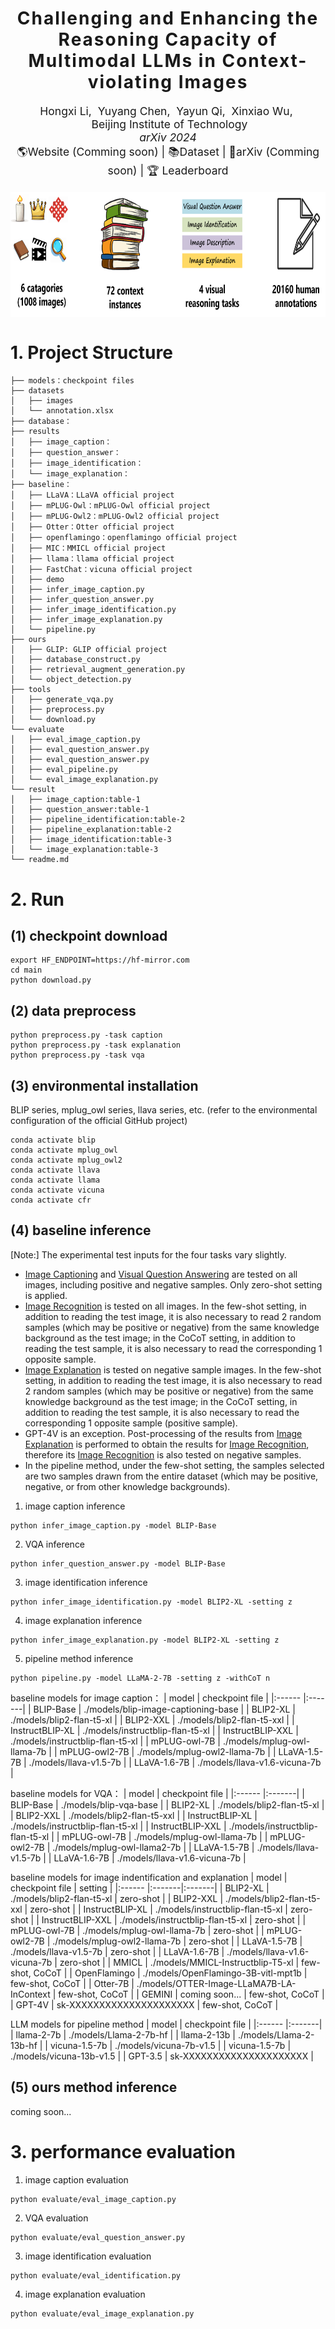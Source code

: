 <h1 align='center' style="text-align:center; font-weight:bold; font-size:2.0em;letter-spacing:2.0px;">
  Challenging and Enhancing the Reasoning Capacity of Multimodal LLMs in Context-violating Images
</h1>      
<p align='center' style="text-align:center;font-size:1.25em;">
    <a href="https://wuxinxiao.github.io/" target="_blank" style="text-decoration: none;">Hongxi&nbsp;Li</a>,&nbsp;
    <a href="https://wuxinxiao.github.io/" target="_blank" style="text-decoration: none;">Yuyang&nbsp;Chen</a>,&nbsp;
    <a href="https://wuxinxiao.github.io/" target="_blank" style="text-decoration: none;">Yayun&nbsp;Qi</a>,&nbsp;
    <a href="https://wuxinxiao.github.io/" target="_blank" style="text-decoration: none;">Xinxiao&nbsp;Wu</a>,&nbsp;<br/>
&nbsp;Beijing Institute of Technology<br/>
<em>arXiv 2024</em><br/>
<a href="https://wuxinxiao.github.io/" title="Website" target="_blank" rel="nofollow" style="text-decoration: none;">🌎Website (Comming soon)</a> |
<a href="https://huggingface.co/datasets/ToughStone/ContextualBench" title="Dataset" target="_blank" rel="nofollow" style="text-decoration: none;">📚Dataset</a> |
<a href="https://wuxinxiao.github.io/" title="arXiv" target="_blank" rel="nofollow" style="text-decoration: none;">📄arXiv  (Comming soon)</a> |
<a href="https://huggingface.co/spaces/ToughStone/ContextualBench_Leaderboard" title="Leaderboard" target="_blank" rel="nofollow" style="text-decoration: none;">🏆 Leaderboard</a>
</p>

<p align='center'>
<img src="ours/description.png" alt="dataset description" align='center' width="850" height="200">
</p>

# 1. Project Structure
<!-- ```
├── models：模型文件
├── datasets：数据集文件
│   ├── images：图像
│   └── annotation.xlsx：标注
├── database：知识库文件
├── results：推理结果文件
│   ├── image_caption：图像描述结果
│   ├── question_answer：视觉问答结果
│   ├── image_identification：图像识别结果
│   └── image_explanation：图像解释结果
├── baseline：基线程序
│   ├── LLaVA：LLaVA官方代码
│   ├── mPLUG-Owl：mPLUG-Owl官方代码
│   ├── mPLUG-Owl2：mPLUG-Owl2官方代码
│   ├── Otter：Otter官方代码
│   ├── openflamingo：openflamingo官方代码
│   ├── MIC：MMICL官方代码
│   ├── llama：llama官方代码
│   ├── FastChat：vicuna官方代码
│   ├── demo：演示推理代码
│   ├── infer_image_caption.py：图像描述推理程序
│   ├── infer_question_answer.py：视觉问答推理程序
│   ├── infer_image_identification.py：图像识别推理程序
│   ├── infer_image_explanation.py：图像解释推理程序
│   └── pipeline.py：流水线方法推理程序
├── ours：方法程序
│   ├── database_construct.py：知识库构建程序
│   ├── retrieval_augment_generation.py：检索增强生成程序
│   └── object_detection.py：目标检测程序
├── tools：工具程序
│   ├── generate_vqa.py：vqa数据生成程序
│   ├── preprocess.py：数据预处理程序
│   └── download.py：模型下载程序
└── evaluate：评估程序
│   ├── eval_image_caption.py：图像描述评估程序
│   ├── eval_question_answer.py：视觉问答评程序
│   └── eval_image_explanation.py：图像解释评估程序
└── result：预测结果
│   ├── image_caption：图像描述结果，对应论文表1
│   ├── question_answer：视觉问答结果，对应论文表1
│   ├── pipeline_identification：图像识别结果（流水线），对应论文表2
│   ├── pipeline_explanation：图像解释结果（流水线），对应论文表2
│   ├── image_identification：图像识别结果（端到端），对应论文表3
│   └── image_explanation：图像解释结果（端到端），对应论文表3
└── readme.md：说明文件
``` -->


```
├── models：checkpoint files
├── datasets
│   ├── images
│   └── annotation.xlsx
├── database：
├── results
│   ├── image_caption：
│   ├── question_answer：
│   ├── image_identification：
│   └── image_explanation：
├── baseline：
│   ├── LLaVA：LLaVA official project
│   ├── mPLUG-Owl：mPLUG-Owl official project
│   ├── mPLUG-Owl2：mPLUG-Owl2 official project
│   ├── Otter：Otter official project
│   ├── openflamingo：openflamingo official project
│   ├── MIC：MMICL official project
│   ├── llama：llama official project
│   ├── FastChat：vicuna official project
│   ├── demo
│   ├── infer_image_caption.py
│   ├── infer_question_answer.py
│   ├── infer_image_identification.py
│   ├── infer_image_explanation.py
│   └── pipeline.py
├── ours
│   ├── GLIP: GLIP official project 
│   ├── database_construct.py
│   ├── retrieval_augment_generation.py
│   └── object_detection.py
├── tools
│   ├── generate_vqa.py
│   ├── preprocess.py
│   └── download.py
└── evaluate
│   ├── eval_image_caption.py
│   ├── eval_question_answer.py
│   ├── eval_question_answer.py
│   ├── eval_pipeline.py
│   └── eval_image_explanation.py
└── result
│   ├── image_caption:table-1
│   ├── question_answer:table-1
│   ├── pipeline_identification:table-2
│   ├── pipeline_explanation:table-2
│   ├── image_identification:table-3
│   └── image_explanation:table-3
└── readme.md
```

# 2. Run

## (1) checkpoint download
```shell
export HF_ENDPOINT=https://hf-mirror.com
cd main
python download.py
```

## (2) data preprocess
```shell
python preprocess.py -task caption
python preprocess.py -task explanation
python preprocess.py -task vqa
```

## (3) environmental installation
BLIP series, mplug_owl series, llava series, etc. (refer to the environmental configuration of the official GitHub project)

```shell
conda activate blip
conda activate mplug_owl
conda activate mplug_owl2
conda activate llava
conda activate llama
conda activate vicuna
conda activate cfr
```

## (4) baseline inference

[Note:] The experimental test inputs for the four tasks vary slightly.

- <u>Image Captioning</u> and <u>Visual Question Answering</u> are tested on all images, including positive and negative samples. Only zero-shot setting is applied.
- <u>Image Recognition</u> is tested on all images. In the few-shot setting, in addition to reading the test image, it is also necessary to read 2 random samples (which may be positive or negative) from the same knowledge background as the test image; in the CoCoT setting, in addition to reading the test sample, it is also necessary to read the corresponding 1 opposite sample.
- <u>Image Explanation</u> is tested on negative sample images. In the few-shot setting, in addition to reading the test image, it is also necessary to read 2 random samples (which may be positive or negative) from the same knowledge background as the test image; in the CoCoT setting, in addition to reading the test sample, it is also necessary to read the corresponding 1 opposite sample (positive sample).
- GPT-4V is an exception. Post-processing of the results from <u>Image Explanation</u> is performed to obtain the results for <u>Image Recognition</u>, therefore its <u>Image Recognition</u> is also tested on negative samples.
- In the pipeline method, under the few-shot setting, the samples selected are two samples drawn from the entire dataset (which may be positive, negative, or from other knowledge backgrounds).


1. image caption inference
```shell
python infer_image_caption.py -model BLIP-Base
```
2. VQA inference
```shell
python infer_question_answer.py -model BLIP-Base
```
3. image identification inference
```shell
python infer_image_identification.py -model BLIP2-XL -setting z
```
4. image explanation inference
```shell
python infer_image_explanation.py -model BLIP2-XL -setting z
```
5. pipeline method inference
```shell
python pipeline.py -model LLaMA-2-7B -setting z -withCoT n
```

baseline models for image caption：
| model | checkpoint file |
|:------ |:-------|
| BLIP-Base | ./models/blip-image-captioning-base |
| BLIP2-XL | ./models/blip2-flan-t5-xl |
| BLIP2-XXL | ./models/blip2-flan-t5-xxl |
| InstructBLIP-XL | ./models/instructblip-flan-t5-xl |
| InstructBLIP-XXL | ./models/instructblip-flan-t5-xl |
| mPLUG-owl-7B | ./models/mplug-owl-llama-7b |
| mPLUG-owl2-7B | ./models/mplug-owl2-llama-7b |
| LLaVA-1.5-7B | ./models/llava-v1.5-7b |
| LLaVA-1.6-7B | ./models/llava-v1.6-vicuna-7b |

baseline models for VQA：
| model | checkpoint file |
|:------ |:-------|
| BLIP-Base | ./models/blip-vqa-base |
| BLIP2-XL | ./models/blip2-flan-t5-xl |
| BLIP2-XXL | ./models/blip2-flan-t5-xxl |
| InstructBLIP-XL | ./models/instructblip-flan-t5-xl |
| InstructBLIP-XXL | ./models/instructblip-flan-t5-xl |
| mPLUG-owl-7B | ./models/mplug-owl-llama-7b |
| mPLUG-owl2-7B | ./models/mplug-owl-llama2-7b |
| LLaVA-1.5-7B | ./models/llava-v1.5-7b |
| LLaVA-1.6-7B | ./models/llava-v1.6-vicuna-7b |

baseline models for image indentification and explanation
| model | checkpoint file | setting |
|:------ |:-------|:-------|
| BLIP2-XL | ./models/blip2-flan-t5-xl | zero-shot |
| BLIP2-XXL | ./models/blip2-flan-t5-xxl | zero-shot |
| InstructBLIP-XL | ./models/instructblip-flan-t5-xl | zero-shot |
| InstructBLIP-XXL | ./models/instructblip-flan-t5-xl | zero-shot |
| mPLUG-owl-7B | ./models/mplug-owl-llama-7b | zero-shot |
| mPLUG-owl2-7B | ./models/mplug-owl2-llama-7b | zero-shot |
| LLaVA-1.5-7B | ./models/llava-v1.5-7b | zero-shot |
| LLaVA-1.6-7B | ./models/llava-v1.6-vicuna-7b | zero-shot |
| MMICL | ./models/MMICL-Instructblip-T5-xl  | few-shot, CoCoT |
| OpenFlamingo | ./models/OpenFlamingo-3B-vitl-mpt1b | few-shot, CoCoT |
| Otter-7B | ./models/OTTER-Image-LLaMA7B-LA-InContext | few-shot, CoCoT |
| GEMINI | coming soon... | few-shot, CoCoT |
| GPT-4V | sk-XXXXXXXXXXXXXXXXXXXXX | few-shot, CoCoT |


LLM models for pipeline method
| model | checkpoint file |
|:------ |:-------|
| llama-2-7b | ./models/Llama-2-7b-hf |
| llama-2-13b | ./models/Llama-2-13b-hf |
| vicuna-1.5-7b  | ./models/vicuna-7b-v1.5 |
| vicuna-1.5-7b | ./models/vicuna-13b-v1.5 |
| GPT-3.5 | sk-XXXXXXXXXXXXXXXXXXXXX |

## (5) ours method inference
coming soon...

# 3. performance evaluation
1. image caption evaluation
```shell
python evaluate/eval_image_caption.py
```
2. VQA evaluation
```shell
python evaluate/eval_question_answer.py
```
3. image identification evaluation
```shell
python evaluate/eval_identification.py
```
4. image explanation evaluation
```shell
python evaluate/eval_image_explanation.py
```
